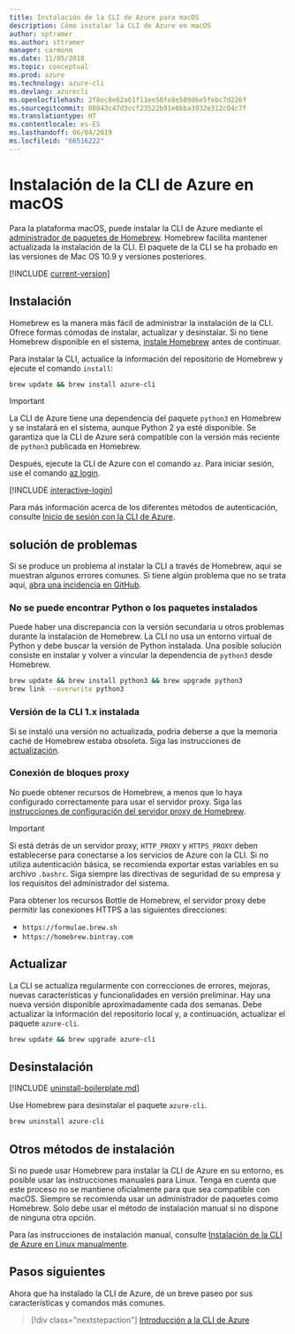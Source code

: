 ```yaml
---
title: Instalación de la CLI de Azure para macOS
description: Cómo instalar la CLI de Azure en macOS
author: sptramer
ms.author: sttramer
manager: carmonm
ms.date: 11/05/2018
ms.topic: conceptual
ms.prod: azure
ms.technology: azure-cli
ms.devlang: azurecli
ms.openlocfilehash: 2f8ec8e82a61f11ee58fe8e509d6e5febc7d226f
ms.sourcegitcommit: 08043c47d3ccf23522b91e6bba3932e312c04c7f
ms.translationtype: HT
ms.contentlocale: es-ES
ms.lasthandoff: 06/04/2019
ms.locfileid: "66516222"
---
```

# <a name="install-azure-cli-on-macos"></a>Instalación de la CLI de Azure en macOS

Para la plataforma macOS, puede instalar la CLI de Azure mediante el [administrador de paquetes de Homebrew](https://brew.sh). Homebrew facilita mantener actualizada la instalación de la CLI. El paquete de la CLI se ha probado en las versiones de Mac OS 10.9 y versiones posteriores.

[!INCLUDE [current-version](includes/current-version.md)]

## <a name="install"></a>Instalación

Homebrew es la manera más fácil de administrar la instalación de la CLI. Ofrece formas cómodas de instalar, actualizar y desinstalar.
Si no tiene Homebrew disponible en el sistema, [instale Homebrew](https://docs.brew.sh/Installation.html) antes de continuar.

Para instalar la CLI, actualice la información del repositorio de Homebrew y ejecute el comando `install`:

```bash
brew update && brew install azure-cli
```

> [!IMPORTANT]
>
> La CLI de Azure tiene una dependencia del paquete `python3` en Homebrew y se instalará en el sistema, aunque Python 2 ya esté disponible. Se garantiza que la CLI de Azure será compatible con la versión más reciente de `python3` publicada en Homebrew.

Después, ejecute la CLI de Azure con el comando `az`. Para iniciar sesión, use el comando [az login](/cli/azure/reference-index#az-login).

[!INCLUDE [interactive-login](includes/interactive-login.md)]

Para más información acerca de los diferentes métodos de autenticación, consulte [Inicio de sesión con la CLI de Azure](authenticate-azure-cli.md).

## <a name="troubleshooting"></a>solución de problemas

Si se produce un problema al instalar la CLI a través de Homebrew, aquí se muestran algunos errores comunes. Si tiene algún problema que no se trata aquí, [abra una incidencia en GitHub](https://github.com/Azure/azure-cli/issues).

### <a name="unable-to-find-python-or-installed-packages"></a>No se puede encontrar Python o los paquetes instalados

Puede haber una discrepancia con la versión secundaria u otros problemas durante la instalación de Homebrew. La CLI no usa un entorno virtual de Python y debe buscar la versión de Python instalada. Una posible solución consiste en instalar y volver a vincular la dependencia de `python3` desde Homebrew.

```bash
brew update && brew install python3 && brew upgrade python3
brew link --overwrite python3
```

### <a name="cli-version-1x-is-installed"></a>Versión de la CLI 1.x instalada

Si se instaló una versión no actualizada, podría deberse a que la memoria caché de Homebrew estaba obsoleta. Siga las instrucciones de [actualización](#Update).

### <a name="proxy-blocks-connection"></a>Conexión de bloques proxy

No puede obtener recursos de Homebrew, a menos que lo haya configurado correctamente para usar el servidor proxy. Siga las [instrucciones de configuración del servidor proxy de Homebrew](https://docs.brew.sh/Manpage#using-homebrew-behind-a-proxy).

> [!IMPORTANT]
> Si está detrás de un servidor proxy, `HTTP_PROXY` y `HTTPS_PROXY` deben establecerse para conectarse a los servicios de Azure con la CLI.
> Si no utiliza autenticación básica, se recomienda exportar estas variables en su archivo `.bashrc`.
> Siga siempre las directivas de seguridad de su empresa y los requisitos del administrador del sistema.

Para obtener los recursos Bottle de Homebrew, el servidor proxy debe permitir las conexiones HTTPS a las siguientes direcciones:

* `https://formulae.brew.sh`
* `https://homebrew.bintray.com`

## <a name="update"></a>Actualizar

La CLI se actualiza regularmente con correcciones de errores, mejoras, nuevas características y funcionalidades en versión preliminar. Hay una nueva versión disponible aproximadamente cada dos semanas. Debe actualizar la información del repositorio local y, a continuación, actualizar el paquete `azure-cli`.

```bash
brew update && brew upgrade azure-cli
```

## <a name="uninstall"></a>Desinstalación

[!INCLUDE [uninstall-boilerplate.md](includes/uninstall-boilerplate.md)]

Use Homebrew para desinstalar el paquete `azure-cli`.

```bash
brew uninstall azure-cli
```

## <a name="other-installation-methods"></a>Otros métodos de instalación

Si no puede usar Homebrew para instalar la CLI de Azure en su entorno, es posible usar las instrucciones manuales para Linux. Tenga en cuenta que este proceso no se mantiene oficialmente para que sea compatible con macOS. Siempre se recomienda usar un administrador de paquetes como Homebrew. Solo debe usar el método de instalación manual si no dispone de ninguna otra opción.

Para las instrucciones de instalación manual, consulte [Instalación de la CLI de Azure en Linux manualmente](install-azure-cli-linux.md).

## <a name="next-steps"></a>Pasos siguientes

Ahora que ha instalado la CLI de Azure, dé un breve paseo por sus características y comandos más comunes.

> [!div class="nextstepaction"]
> [Introducción a la CLI de Azure](get-started-with-azure-cli.md)
